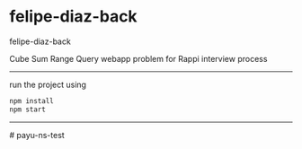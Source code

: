 # felipe-diaz-back
felipe-diaz-back

Cube Sum Range Query webapp problem for Rappi interview process

---
run the project using
```javascript
npm install
npm start
```
---
#   p a y u - n s - t e s t  
 